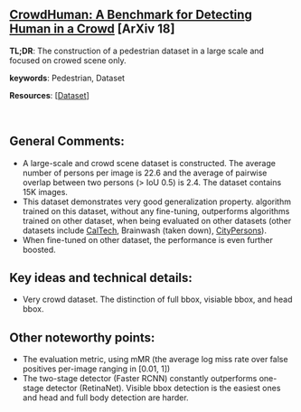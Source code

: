 [CrowdHuman: A Benchmark for Detecting Human in a Crowd](https://arxiv.org/pdf/1805.00123.pdf) [ArXiv 18]
---------------	

__TL;DR__: The construction of a pedestrian dataset in a large scale and focused on crowed scene only. 

__keywords__: Pedestrian, Dataset

__Resources__: [[Dataset](https://www.crowdhuman.org/)]

<!-- __Other Notable Info__: [Dataset](https://www.crowdhuman.org/) -->

<br/>    

General Comments:
------
* A large-scale and crowd scene dataset is constructed. The average number of persons per image is 22.6 and the average of pairwise overlap between two persons (> IoU 0.5) is 2.4. The dataset contains 15K images.
* This dataset demonstrates very good generalization property. algorithm trained on this dataset, without any fine-tuning, outperforms algorithms trained on other dataset, when being evaluated on other datasets (other datasets include [CalTech](http://www.vision.caltech.edu/Image_Datasets/CaltechPedestrians/), Brainwash (taken down), [CityPersons](https://bitbucket.org/shanshanzhang/citypersons/src/default/)).
* When fine-tuned on other dataset, the performance is even further boosted. 

Key ideas and technical details:
------
* Very crowd dataset. The distinction of full bbox, visiable bbox, and head bbox.


Other noteworthy points:
------
* The evaluation metric, using mMR (the average log miss rate over false positives per-image ranging in [0.01, 1])
* The two-stage detector (Faster RCNN) constantly outperforms one-stage detector (RetinaNet). Visible bbox detection is the easiest ones and head and full body detection are harder.



